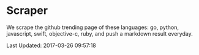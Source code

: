 # Scraper

We scrape the github trending page of these languages: go, python, javascript, swift, objective-c, ruby, and push a markdown result everyday.

Last Updated: 2017-03-26 09:57:18
